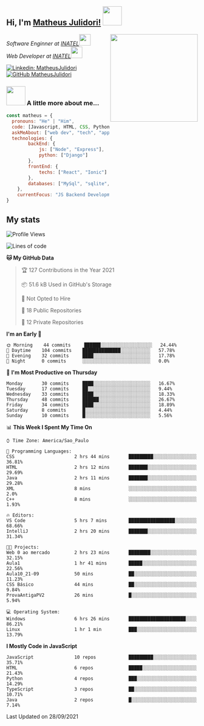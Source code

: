 <h2> Hi, I'm <a href="https://matheusjulidori.github.io" target="_blank">Matheus Julidori!</a> <img src="https://media.giphy.com/media/12oufCB0MyZ1Go/giphy.gif" width="50"></h2>
<img align='right' src="https://media.giphy.com/media/M9gbBd9nbDrOTu1Mqx/giphy.gif" width="230">
<p><em>Software Enginner at <a href="http://www.inatel.br" target="_blank">INATEL</a><img src="https://media.giphy.com/media/fYSnHlufseco8Fh93Z/giphy.gif" width="30"></br>
  Web Developer at <a href="http://www.inatel.br" target="_blank">INATEL</a><img src="https://media.giphy.com/media/WUlplcMpOCEmTGBtBW/giphy.gif" width="30"> 
</em></p>

[![Linkedin: MatheusJulidori](https://img.shields.io/badge/-MatheusJulidori-blue?style=flat-square&logo=Linkedin&logoColor=white&link=https://www.linkedin.com/in/MatheusJulidori/)](https://www.linkedin.com/in/MatheusJulidori/)
[![GitHub MatheusJulidori](https://img.shields.io/github/followers/matheusjulidori?label=follow&style=social)](https://github.com/MatheusJulidori)


### <img src="https://media.giphy.com/media/VgCDAzcKvsR6OM0uWg/giphy.gif" width="50"> A little more about me...  

```javascript
const matheus = {
  pronouns: "He" | "Him",
  code: [Javascript, HTML, CSS, Python, Java, C++, C],
  askMeAbout: ["web dev", "tech", "app dev", "games"],
  technologies: {
        backEnd: {
            js: ["Node", "Express"],
            python: ["Django"]
        },
        frontEnd: {
            techs: ["React", "Ionic"]
        },
        databases: ["MySql", "sqlite","PostgreSQL"],
    },
    currentFocus: "JS Backend Development",
}
```
<h2>My stats</h2>

<!--START_SECTION:waka-->
![Profile Views](http://img.shields.io/badge/Profile%20Views-11-blue)

![Lines of code](https://img.shields.io/badge/From%20Hello%20World%20I%27ve%20Written-494079%20lines%20of%20code-blue)

**🐱 My GitHub Data** 

> 🏆 127 Contributions in the Year 2021
 > 
> 📦 51.6 kB Used in GitHub's Storage 
 > 
> 🚫 Not Opted to Hire
 > 
> 📜 18 Public Repositories 
 > 
> 🔑 12 Private Repositories  
 > 
**I'm an Early 🐤** 

```text
🌞 Morning    44 commits     ██████░░░░░░░░░░░░░░░░░░░   24.44% 
🌆 Daytime    104 commits    ██████████████░░░░░░░░░░░   57.78% 
🌃 Evening    32 commits     ████░░░░░░░░░░░░░░░░░░░░░   17.78% 
🌙 Night      0 commits      ░░░░░░░░░░░░░░░░░░░░░░░░░   0.0%

```
📅 **I'm Most Productive on Thursday** 

```text
Monday       30 commits     ████░░░░░░░░░░░░░░░░░░░░░   16.67% 
Tuesday      17 commits     ██░░░░░░░░░░░░░░░░░░░░░░░   9.44% 
Wednesday    33 commits     ████░░░░░░░░░░░░░░░░░░░░░   18.33% 
Thursday     48 commits     ██████░░░░░░░░░░░░░░░░░░░   26.67% 
Friday       34 commits     ████░░░░░░░░░░░░░░░░░░░░░   18.89% 
Saturday     8 commits      █░░░░░░░░░░░░░░░░░░░░░░░░   4.44% 
Sunday       10 commits     █░░░░░░░░░░░░░░░░░░░░░░░░   5.56%

```


📊 **This Week I Spent My Time On** 

```text
⌚︎ Time Zone: America/Sao_Paulo

💬 Programming Languages: 
CSS                      2 hrs 44 mins       █████████░░░░░░░░░░░░░░░░   36.81% 
HTML                     2 hrs 12 mins       ███████░░░░░░░░░░░░░░░░░░   29.69% 
Java                     2 hrs 11 mins       ███████░░░░░░░░░░░░░░░░░░   29.28% 
XML                      8 mins              ░░░░░░░░░░░░░░░░░░░░░░░░░   2.0% 
C++                      8 mins              ░░░░░░░░░░░░░░░░░░░░░░░░░   1.93%

🔥 Editors: 
VS Code                  5 hrs 7 mins        █████████████████░░░░░░░░   68.66% 
IntelliJ                 2 hrs 20 mins       ███████░░░░░░░░░░░░░░░░░░   31.34%

🐱‍💻 Projects: 
Web 0 ao mercado         2 hrs 23 mins       ████████░░░░░░░░░░░░░░░░░   32.15% 
Aula1                    1 hr 41 mins        █████░░░░░░░░░░░░░░░░░░░░   22.56% 
Aula10_21-09             50 mins             ██░░░░░░░░░░░░░░░░░░░░░░░   11.23% 
CSS Básico               44 mins             ██░░░░░░░░░░░░░░░░░░░░░░░   9.84% 
ProvaAntigaPV2           26 mins             █░░░░░░░░░░░░░░░░░░░░░░░░   5.94%

💻 Operating System: 
Windows                  6 hrs 26 mins       █████████████████████░░░░   86.21% 
Linux                    1 hr 1 min          ███░░░░░░░░░░░░░░░░░░░░░░   13.79%

```

**I Mostly Code in JavaScript** 

```text
JavaScript               10 repos            █████████░░░░░░░░░░░░░░░░   35.71% 
HTML                     6 repos             █████░░░░░░░░░░░░░░░░░░░░   21.43% 
Python                   4 repos             ███░░░░░░░░░░░░░░░░░░░░░░   14.29% 
TypeScript               3 repos             ██░░░░░░░░░░░░░░░░░░░░░░░   10.71% 
Java                     2 repos             █░░░░░░░░░░░░░░░░░░░░░░░░   7.14%

```



 Last Updated on 28/09/2021
<!--END_SECTION:waka-->
